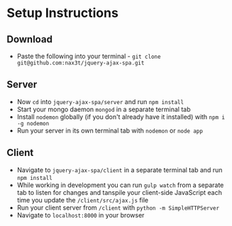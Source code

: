 # Setup Instructions

## Download
- Paste the following into your terminal - `git clone git@github.com:nax3t/jquery-ajax-spa.git`

## Server
- Now `cd` into `jquery-ajax-spa/server` and run `npm install`
- Start your mongo daemon `mongod` in a separate terminal tab
- Install `nodemon` globally (if you don't already have it installed) with `npm i -g nodemon`
- Run your server in its own terminal tab with `nodemon` or `node app`

## Client
- Navigate to `jquery-ajax-spa/client` in a separate terminal tab and run `npm install`
- While working in development you can run `gulp watch` from a separate tab to listen for changes and tanspile your client-side JavaScript each time you update the `/client/src/ajax.js` file
- Run your client server from `/client` with `python -m SimpleHTTPServer`
- Navigate to `localhost:8000` in your browser
